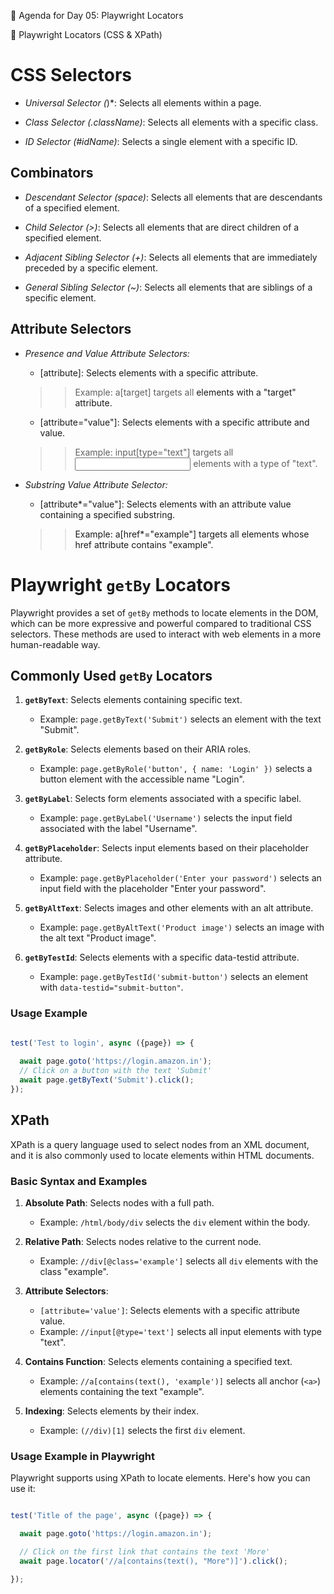 📑 Agenda for Day 05: Playwright Locators

📌 Playwright Locators (CSS & XPath)
# CSS Selectors
- *Universal Selector (*)*: Selects all elements within a page.

- *Class Selector (.className)*: Selects all elements with a specific class.

- *ID Selector (#idName)*: Selects a single element with a specific ID.

## Combinators
- *Descendant Selector (space)*: Selects all elements that are descendants of a specified element.

- *Child Selector (>)*: Selects all elements that are direct children of a specified element.

- *Adjacent Sibling Selector (+)*: Selects all elements that are immediately preceded by a specific element.

- *General Sibling Selector (~)*: Selects all elements that are siblings of a specific element.

## Attribute Selectors
- *Presence and Value Attribute Selectors:*

    - [attribute]: Selects elements with a specific attribute.
    >> Example: a[target] targets all <a> elements with a "target" attribute.
    - [attribute="value"]: Selects elements with a specific attribute and value.
    >> Example: input[type="text"] targets all <input> elements with a type of "text".

- *Substring Value Attribute Selector:* 

    - [attribute*="value"]: Selects elements with an attribute value containing a specified substring.
    >> Example: a[href*="example"] targets all <a> elements whose href attribute contains "example".

# Playwright `getBy` Locators
Playwright provides a set of `getBy` methods to locate elements in the DOM, which can be more expressive and powerful compared to traditional CSS selectors. These methods are used to interact with web elements in a more human-readable way.

## Commonly Used `getBy` Locators

1. **`getByText`**: Selects elements containing specific text.
   - Example: `page.getByText('Submit')` selects an element with the text "Submit".

2. **`getByRole`**: Selects elements based on their ARIA roles.
   - Example: `page.getByRole('button', { name: 'Login' })` selects a button element with the accessible name "Login".

3. **`getByLabel`**: Selects form elements associated with a specific label.
   - Example: `page.getByLabel('Username')` selects the input field associated with the label "Username".

4. **`getByPlaceholder`**: Selects input elements based on their placeholder attribute.
   - Example: `page.getByPlaceholder('Enter your password')` selects an input field with the placeholder "Enter your password".

5. **`getByAltText`**: Selects images and other elements with an alt attribute.
   - Example: `page.getByAltText('Product image')` selects an image with the alt text "Product image".

6. **`getByTestId`**: Selects elements with a specific data-testid attribute.
   - Example: `page.getByTestId('submit-button')` selects an element with `data-testid="submit-button"`.

### Usage Example
```javascript

test('Test to login', async ({page}) => {
  
  await page.goto('https://login.amazon.in');
  // Click on a button with the text 'Submit'
  await page.getByText('Submit').click();
});
```

## XPath
XPath is a query language used to select nodes from an XML document, and it is also commonly used to locate elements within HTML documents.

### Basic Syntax and Examples

1. **Absolute Path**: Selects nodes with a full path.
   - Example: `/html/body/div` selects the `div` element within the body.

2. **Relative Path**: Selects nodes relative to the current node.
   - Example: `//div[@class='example']` selects all `div` elements with the class "example".

3. **Attribute Selectors**:
   - `[attribute='value']`: Selects elements with a specific attribute value.
   - Example: `//input[@type='text']` selects all input elements with type "text".

4. **Contains Function**: Selects elements containing a specified text.
   - Example: `//a[contains(text(), 'example')]` selects all anchor (`<a>`) elements containing the text "example".

5. **Indexing**: Selects elements by their index.
   - Example: `(//div)[1]` selects the first `div` element.

### Usage Example in Playwright
Playwright supports using XPath to locate elements. Here's how you can use it:

```javascript

test('Title of the page', async ({page}) => {

  await page.goto('https://login.amazon.in');

  // Click on the first link that contains the text 'More'
  await page.locator('//a[contains(text(), "More")]').click();

});
```